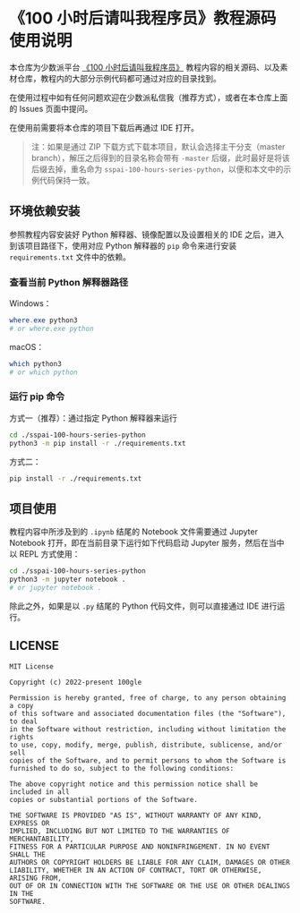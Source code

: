 # 《100 小时后请叫我程序员》教程源码使用说明

本仓库为少数派平台 [《100 小时后请叫我程序员》](https://sspai.com/series/271) 教程内容的相关源码、以及素材仓库，教程内的大部分示例代码都可通过对应的目录找到。

在使用过程中如有任何问题欢迎在少数派私信我（推荐方式），或者在本仓库上面的 Issues 页面中提问。

在使用前需要将本仓库的项目下载后再通过 IDE 打开。

> 注：如果是通过 ZIP 下载方式下载本项目，默认会选择主干分支（master branch），解压之后得到的目录名称会带有 `-master` 后缀，此时最好是将该后缀去掉，重名命为 `sspai-100-hours-series-python`，以便和本文中的示例代码保持一致。

## 环境依赖安装

参照教程内容安装好 Python 解释器、镜像配置以及设置相关的 IDE 之后，进入到该项目路径下，使用对应 Python 解释器的 `pip` 命令来进行安装 `requirements.txt` 文件中的依赖。

### 查看当前 Python 解释器路径

Windows：

```powershell
where.exe python3
# or where.exe python
```

macOS：

```bash
which python3
# or which python
```

### 运行 pip 命令

方式一（推荐）：通过指定 Python 解释器来运行

```bash
cd ./sspai-100-hours-series-python
python3 -m pip install -r ./requirements.txt
```

方式二：

```bash
pip install -r ./requirements.txt
```

## 项目使用

教程内容中所涉及到的 `.ipynb` 结尾的 Notebook 文件需要通过 Jupyter Notebook 打开，即在当前目录下运行如下代码启动 Jupyter 服务，然后在当中以 REPL 方式使用：

```bash
cd ./sspai-100-hours-series-python
python3 -m jupyter notebook .
# or jupyter notebook .
```

除此之外，如果是以 `.py` 结尾的 Python 代码文件，则可以直接通过 IDE 进行运行。

## LICENSE

```plain
MIT License

Copyright (c) 2022-present 100gle

Permission is hereby granted, free of charge, to any person obtaining a copy
of this software and associated documentation files (the "Software"), to deal
in the Software without restriction, including without limitation the rights
to use, copy, modify, merge, publish, distribute, sublicense, and/or sell
copies of the Software, and to permit persons to whom the Software is
furnished to do so, subject to the following conditions:

The above copyright notice and this permission notice shall be included in all
copies or substantial portions of the Software.

THE SOFTWARE IS PROVIDED "AS IS", WITHOUT WARRANTY OF ANY KIND, EXPRESS OR
IMPLIED, INCLUDING BUT NOT LIMITED TO THE WARRANTIES OF MERCHANTABILITY,
FITNESS FOR A PARTICULAR PURPOSE AND NONINFRINGEMENT. IN NO EVENT SHALL THE
AUTHORS OR COPYRIGHT HOLDERS BE LIABLE FOR ANY CLAIM, DAMAGES OR OTHER
LIABILITY, WHETHER IN AN ACTION OF CONTRACT, TORT OR OTHERWISE, ARISING FROM,
OUT OF OR IN CONNECTION WITH THE SOFTWARE OR THE USE OR OTHER DEALINGS IN THE
SOFTWARE.
```
